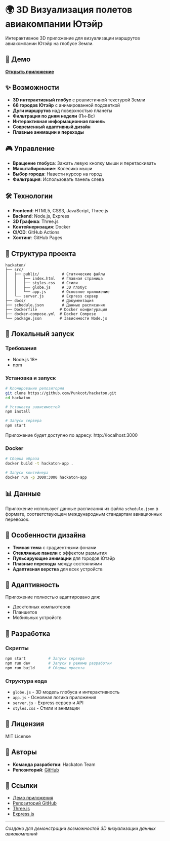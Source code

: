 # 🌍 3D Визуализация полетов авиакомпании Ютэйр

Интерактивное 3D приложение для визуализации маршрутов авиакомпании Ютэйр на глобусе Земли.

## 🚀 Демо

**[Открыть приложение](https://punkcot.github.io/hackaton/)**

## ✨ Возможности

- **3D интерактивный глобус** с реалистичной текстурой Земли
- **68 городов Ютэйр** с анимированной подсветкой
- **Дуги маршрутов** над поверхностью планеты
- **Фильтрация по дням недели** (Пн-Вс)
- **Интерактивная информационная панель**
- **Современный адаптивный дизайн**
- **Плавные анимации и переходы**

## 🎮 Управление

- **Вращение глобуса**: Зажать левую кнопку мыши и перетаскивать
- **Масштабирование**: Колесико мыши
- **Выбор города**: Навести курсор на город
- **Фильтрация**: Использовать панель слева

## 🛠 Технологии

- **Frontend**: HTML5, CSS3, JavaScript, Three.js
- **Backend**: Node.js, Express
- **3D Графика**: Three.js
- **Контейнеризация**: Docker
- **CI/CD**: GitHub Actions
- **Хостинг**: GitHub Pages

## 📁 Структура проекта

```
hackaton/
├── src/
│   ├── public/          # Статические файлы
│   │   ├── index.html   # Главная страница
│   │   ├── styles.css   # Стили
│   │   ├── globe.js     # 3D глобус
│   │   └── app.js       # Основное приложение
│   └── server.js        # Express сервер
├── docs/                # Документация
├── schedule.json        # Данные расписания
├── Dockerfile          # Docker конфигурация
├── docker-compose.yml  # Docker Compose
└── package.json        # Зависимости Node.js
```

## 🚀 Локальный запуск

### Требования
- Node.js 18+
- npm

### Установка и запуск

```bash
# Клонирование репозитория
git clone https://github.com/Punkcot/hackaton.git
cd hackaton

# Установка зависимостей
npm install

# Запуск сервера
npm start
```

Приложение будет доступно по адресу: http://localhost:3000

### Docker

```bash
# Сборка образа
docker build -t hackaton-app .

# Запуск контейнера
docker run -p 3000:3000 hackaton-app
```

## 📊 Данные

Приложение использует данные расписания из файла `schedule.json` в формате, соответствующем международным стандартам авиационных перевозок.

## 🎨 Особенности дизайна

- **Темная тема** с градиентными фонами
- **Стеклянные панели** с эффектом размытия
- **Пульсирующие анимации** для городов Ютэйр
- **Плавные переходы** между состояниями
- **Адаптивная верстка** для всех устройств

## 📱 Адаптивность

Приложение полностью адаптировано для:
- Десктопных компьютеров
- Планшетов
- Мобильных устройств

## 🔧 Разработка

### Скрипты

```bash
npm start          # Запуск сервера
npm run dev        # Запуск в режиме разработки
npm run build      # Сборка проекта
```

### Структура кода

- `globe.js` - 3D модель глобуса и интерактивность
- `app.js` - Основная логика приложения
- `server.js` - Express сервер и API
- `styles.css` - Стили и анимации

## 📄 Лицензия

MIT License

## 👥 Авторы

- **Команда разработки**: Hackaton Team
- **Репозиторий**: [GitHub](https://github.com/Punkcot/hackaton)

## 🔗 Ссылки

- [Демо приложения](https://punkcot.github.io/hackaton/)
- [Репозиторий GitHub](https://github.com/Punkcot/hackaton)
- [Three.js](https://threejs.org/)
- [Express.js](https://expressjs.com/)

---

*Создано для демонстрации возможностей 3D визуализации данных авиакомпаний*
